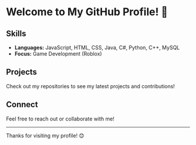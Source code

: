 # Welcome to My GitHub Profile! 👋

## Skills
- **Languages:** JavaScript, HTML, CSS, Java, C#, Python, C++, MySQL
- **Focus:** Game Development (Roblox)

## Projects
Check out my repositories to see my latest projects and contributions!

## Connect
Feel free to reach out or collaborate with me!

---

Thanks for visiting my profile! 😊
